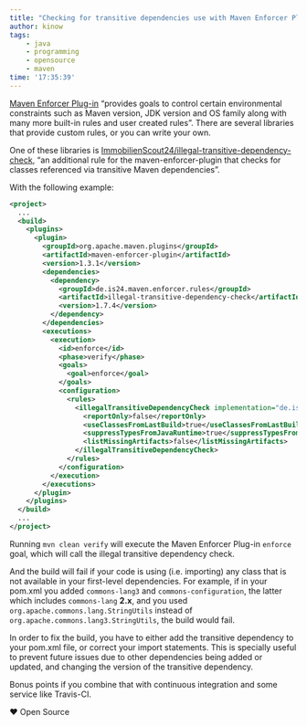 ```yaml
---
title: "Checking for transitive dependencies use with Maven Enforcer Plug-in"
author: kinow
tags: 
    - java
    - programming
    - opensource
    - maven
time: '17:35:39'
---
```


[Maven Enforcer Plug-in](http://maven.apache.org/enforcer/maven-enforcer-plugin/) &ldquo;provides goals to control certain environmental constraints such as Maven version, JDK version and OS family along with many more built-in rules and user created rules&rdquo;. There are several libraries that provide custom rules, or you can write your own.

One of these libraries is [ImmobilienScout24/illegal-transitive-dependency-check](https://github.com/ImmobilienScout24/illegal-transitive-dependency-check), &ldquo;an additional rule for the maven-enforcer-plugin that checks for classes referenced via transitive Maven dependencies&rdquo;.

With the following example:

```xml
<project>
  ...
  <build>
    <plugins>
      <plugin>
        <groupId>org.apache.maven.plugins</groupId>
        <artifactId>maven-enforcer-plugin</artifactId>
        <version>1.3.1</version>
        <dependencies>
          <dependency>
            <groupId>de.is24.maven.enforcer.rules</groupId>
            <artifactId>illegal-transitive-dependency-check</artifactId>
            <version>1.7.4</version>
          </dependency>
        </dependencies>
        <executions>
          <execution>
            <id>enforce</id>
            <phase>verify</phase>
            <goals>
              <goal>enforce</goal>
            </goals>
            <configuration>
              <rules>
                <illegalTransitiveDependencyCheck implementation="de.is24.maven.enforcer.rules.IllegalTransitiveDependencyCheck">
                  <reportOnly>false</reportOnly>
                  <useClassesFromLastBuild>true</useClassesFromLastBuild>
                  <suppressTypesFromJavaRuntime>true</suppressTypesFromJavaRuntime>
                  <listMissingArtifacts>false</listMissingArtifacts>
                </illegalTransitiveDependencyCheck>
              </rules>
            </configuration>
          </execution>
        </executions>
      </plugin>
    </plugins>
  </build>
  ...
</project>
```

Running `mvn clean verify` will execute the Maven Enforcer Plug-in `enforce` goal, which will call the illegal transitive dependency check.

And the build will fail if your code is using (i.e. importing) any class that is not available in your first-level dependencies. For example, if in your pom.xml you added `commons-lang3` and `commons-configuration`, the latter which includes `commons-lang` **2.x**, and you used `org.apache.commons.lang.StringUtils` instead of `org.apache.commons.lang3.StringUtils`, the build would fail.

In order to fix the build, you have to either add the transitive dependency to your pom.xml file, or correct your import statements. This is specially useful to prevent future issues due to other dependencies being added or updated, and changing the version of the transitive dependency.

Bonus points if you combine that with continuous integration and some service like Travis-CI.

&hearts; Open Source
